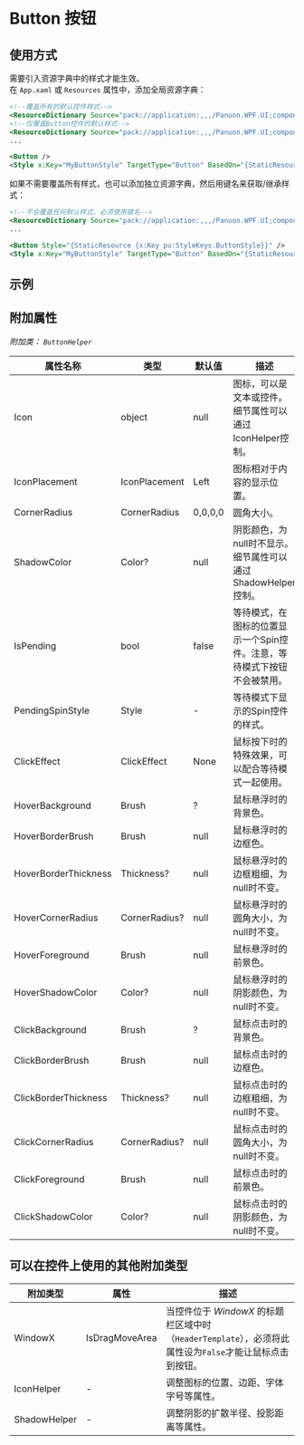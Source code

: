 # Button 按钮

## 使用方式

需要引入资源字典中的样式才能生效。  
在 `App.xaml` 或 `Resources` 属性中，添加全局资源字典：  
```xml
<!--覆盖所有的默认控件样式-->
<ResourceDictionary Source="pack://application:,,,/Panuon.WPF.UI;component/Control.xaml" />
<!--仅覆盖Button控件的默认样式-->
<ResourceDictionary Source="pack://application:,,,/Panuon.WPF.UI;component/Styles/Button.xaml" />
...

<Button />
<Style x:Key="MyButtonStyle" TargetType="Button" BasedOn="{StaticResource {x:Type Button}}" />
```
如果不需要覆盖所有样式，也可以添加独立资源字典，然后用键名来获取/继承样式：
```xml
<!--不会覆盖任何默认样式，必须使用键名-->
<ResourceDictionary Source="pack://application:,,,/Panuon.WPF.UI;component/Styles/ButtonStyle.xaml" />
...

<Button Style="{StaticResource {x:Key pu:StyleKeys.ButtonStyle}}" />
<Style x:Key="MyButtonStyle" TargetType="Button" BasedOn="{StaticResource {x:Key pu:StyleKeys.ButtonStyle}}" />
```

## 示例


## 附加属性

_附加类：_ _`ButtonHelper`_

属性名称|类型|默认值|描述
-|-|-|-
Icon|object|null|图标，可以是文本或控件。细节属性可以通过IconHelper控制。
IconPlacement|IconPlacement|Left|图标相对于内容的显示位置。
CornerRadius|CornerRadius|0,0,0,0|圆角大小。
ShadowColor|Color?|null|阴影颜色，为null时不显示。细节属性可以通过ShadowHelper控制。
IsPending|bool|false|等待模式，在图标的位置显示一个Spin控件。注意，等待模式下按钮不会被禁用。
PendingSpinStyle|Style|-|等待模式下显示的Spin控件的样式。
ClickEffect|ClickEffect|None|鼠标按下时的特殊效果，可以配合等待模式一起使用。
HoverBackground|Brush|?|鼠标悬浮时的背景色。
HoverBorderBrush|Brush|null|鼠标悬浮时的边框色。
HoverBorderThickness|Thickness?|null|鼠标悬浮时的边框粗细，为null时不变。
HoverCornerRadius|CornerRadius?|null|鼠标悬浮时的圆角大小，为null时不变。
HoverForeground|Brush|null|鼠标悬浮时的前景色。
HoverShadowColor|Color?|null|鼠标悬浮时的阴影颜色，为null时不变。
ClickBackground|Brush|?|鼠标点击时的背景色。
ClickBorderBrush|Brush|null|鼠标点击时的边框色。
ClickBorderThickness|Thickness?|null|鼠标点击时的边框粗细，为null时不变。
ClickCornerRadius|CornerRadius?|null|鼠标点击时的圆角大小，为null时不变。
ClickForeground|Brush|null|鼠标点击时的前景色。
ClickShadowColor|Color?|null|鼠标点击时的阴影颜色，为null时不变。

## 可以在控件上使用的其他附加类型

附加类型|属性|描述
-|-|-
WindowX|IsDragMoveArea|当控件位于 _WindowX_ 的标题栏区域中时（`HeaderTemplate`），必须将此属性设为`False`才能让鼠标点击到按钮。
IconHelper|-|调整图标的位置、边距、字体字号等属性。
ShadowHelper|-|调整阴影的扩散半径、投影距离等属性。